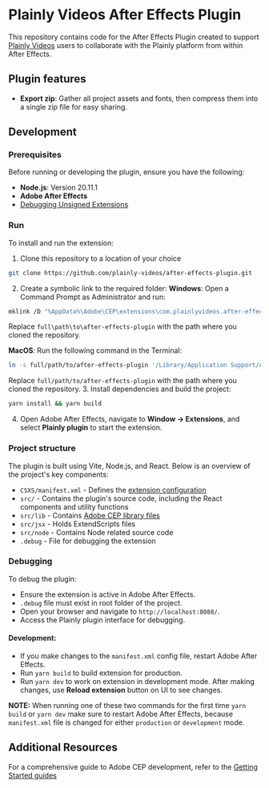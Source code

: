 # Plainly Videos After Effects Plugin

This repository contains code for the After Effects Plugin created to support [Plainly Videos](https://plainlyvideos.com) users to collaborate with the Plainly platform from within After Effects.

## Plugin features
* **Export zip**: Gather all project assets and fonts, then compress them into a single zip file for easy sharing.

## Development
### Prerequisites
Before running or developing the plugin, ensure you have the following:

* **Node.js**: Version 20.11.1
* **Adobe After Effects**
* [Debugging Unsigned Extensions](https://github.com/Adobe-CEP/CEP-Resources/blob/master/CEP_11.x/Documentation/CEP%2011.1%20HTML%20Extension%20Cookbook.md#debugging-unsigned-extensions)

### Run
To install and run the extension:

1. Clone this repository to a location of your choice
```bash
git clone https://github.com/plainly-videos/after-effects-plugin.git
```
2. Create a symbolic link to the required folder:
**Windows**: Open a Command Prompt as Administrator and run:
```bash
mklink /D "%AppData%\Adobe\CEP\extensions\com.plainlyvideos.after-effects-plugin" "full\path\to\after-effects-plugin"
```
Replace `full\path\to\after-effects-plugin` with the path where you cloned the repository.

**MacOS**: Run the following command in the Terminal:
```bash
ln -s full/path/to/after-effects-plugin '/Library/Application Support/Adobe/CEP/extensions/com.plainlyvideos.after-effects-plugin'
```
Replace `full/path/to/after-effects-plugin` with the path where you cloned the repository.
3. Install dependencies and build the project:
```bash
yarn install && yarn build
```
4. Open Adobe After Effects, navigate to **Window -> Extensions**, and select **Plainly plugin** to start the extension.

### Project structure
The plugin is built using Vite, Node.js, and React. Below is an overview of the project's key components:

* `CSXS/manifest.xml` - Defines the [extension configuration](https://github.com/Adobe-CEP/Getting-Started-guides?tab=readme-ov-file#2-configure-your-extension-in-manifestxml)
* `src/`              - Contains the plugin's source code, including the React components and utility functions
* `src/lib`           - Contains [Adobe CEP library files](https://github.com/Adobe-CEP/CEP-Resources/tree/master/CEP_11.x)
* `src/jsx`           - Holds ExtendScripts files
* `src/node`          - Contains Node related source code
* `.debug`            - File for debugging the extension

### Debugging
To debug the plugin:

* Ensure the extension is active in Adobe After Effects.
* `.debug` file must exist in root folder of the project.
* Open your browser and navigate to `http://localhost:8088/`.
* Access the Plainly plugin interface for debugging.

#### Development:
* If you make changes to the `manifest.xml` config file, restart Adobe After Effects.
* Run `yarn build` to build extension for production.
* Run `yarn dev` to work on extension in development mode. After making changes, use **Reload extension** button on UI to see changes.

**NOTE:** When running one of these two commands for the first time `yarn build` or `yarn dev` make sure to restart Adobe After Effects, because `manifest.xml` file is changed for either `production` or `development` mode.

## Additional Resources
For a comprehensive guide to Adobe CEP development, refer to the [Getting Started guides](https://github.com/Adobe-CEP/Getting-Started-guides)
